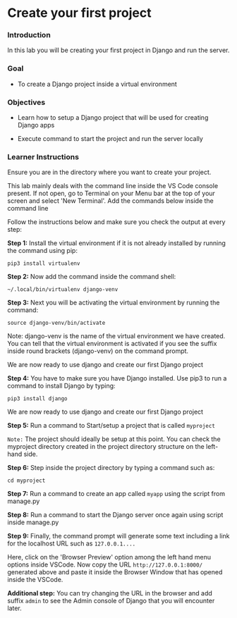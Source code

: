 # Create your first project

### Introduction

In this lab you will be creating your first project in Django and run the server.

### Goal
* To create a Django project inside a virtual environment

### Objectives
* Learn how to setup a Django project that will be used for creating Django apps

* Execute command to start the project and run the server locally



### Learner Instructions

Ensure you are in the directory where you want to create your project.

This lab mainly deals with the command line inside the VS Code console present. If not open, go to Terminal on your Menu bar at the top of your screen and select 'New Terminal'. Add the commands below inside the command line

Follow the instructions below and make sure you check the output at every step:


**Step 1:**  Install the virtual environment if it is not already installed by running the command using pip:

```
pip3 install virtualenv
```



**Step 2:**  Now add the command inside the command shell:

```
~/.local/bin/virtualenv django-venv
```


**Step 3:** Next you will be activating the virtual environment by running the command:

```
source django-venv/bin/activate
```

Note: django-venv is the name of the virtual environment we have created. You can tell that the virtual environment is activated if you see the suffix inside round brackets (django-venv) on the command prompt.

We are now ready to use django and create our first Django project

**Step 4:**  You have to make sure you have Django installed. Use pip3 to run a command to install Django by typing:

```
pip3 install django
```
We are now ready to use django and create our first Django project



**Step 5:** Run a command to Start/setup a project that is called ```myproject```    

```Note:``` The project should ideally be setup at this point. You can check the myproject directory created in the project directory structure on the left-hand side. 


**Step 6:** Step inside the project directory by typing a command such as:

```
cd myproject
```

**Step 7:** Run a command to create an app called ```myapp``` using the script from manage.py

**Step 8:** Run a command to start the Django server once again using script inside manage.py  


**Step 9:**  Finally, the command prompt will generate some text including a link for the localhost URL such as ```127.0.0.1....``` 


Here, click on the 'Browser Preview' option among the left hand menu options inside VSCode. Now copy the URL ```http://127.0.0.1:8000/``` generated above and paste it inside the Browser Window that has opened inside the VSCode.


**Additional step:**  You can try changing the URL in the browser and add suffix ```admin``` to see the Admin console of Django that you will encounter later. 
